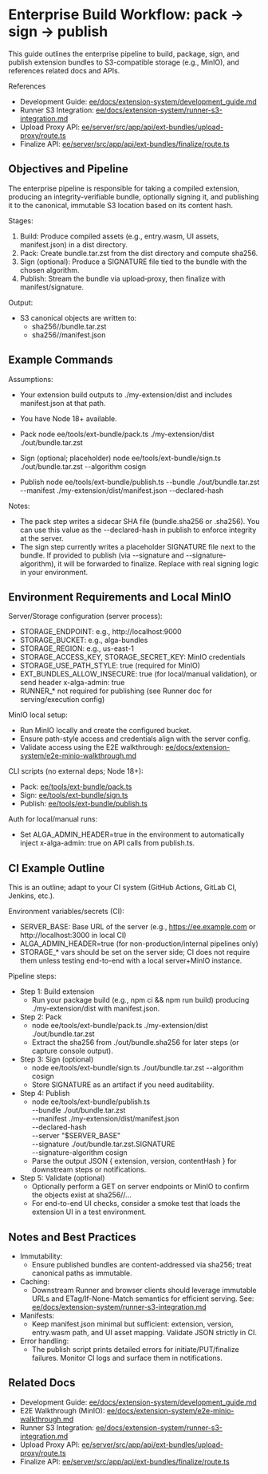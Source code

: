 # Enterprise Build Workflow: pack → sign → publish

This guide outlines the enterprise pipeline to build, package, sign, and publish extension bundles to S3-compatible storage (e.g., MinIO), and references related docs and APIs.

References
- Development Guide: [ee/docs/extension-system/development_guide.md](ee/docs/extension-system/development_guide.md:1)
- Runner S3 Integration: [ee/docs/extension-system/runner-s3-integration.md](ee/docs/extension-system/runner-s3-integration.md:1)
- Upload Proxy API: [ee/server/src/app/api/ext-bundles/upload-proxy/route.ts](ee/server/src/app/api/ext-bundles/upload-proxy/route.ts:1)
- Finalize API: [ee/server/src/app/api/ext-bundles/finalize/route.ts](ee/server/src/app/api/ext-bundles/finalize/route.ts:1)

## Objectives and Pipeline

The enterprise pipeline is responsible for taking a compiled extension, producing an integrity-verifiable bundle, optionally signing it, and publishing it to the canonical, immutable S3 location based on its content hash.

Stages:
1) Build: Produce compiled assets (e.g., entry.wasm, UI assets, manifest.json) in a dist directory.
2) Pack: Create bundle.tar.zst from the dist directory and compute sha256.
3) Sign (optional): Produce a SIGNATURE file tied to the bundle with the chosen algorithm.
4) Publish: Stream the bundle via upload‑proxy, then finalize with manifest/signature.

Output:
- S3 canonical objects are written to:
  - sha256/<hash>/bundle.tar.zst
  - sha256/<hash>/manifest.json

## Example Commands

Assumptions:
- Your extension build outputs to ./my-extension/dist and includes manifest.json at that path.
- You have Node 18+ available.

- Pack
  node ee/tools/ext-bundle/pack.ts ./my-extension/dist ./out/bundle.tar.zst

- Sign (optional; placeholder)
  node ee/tools/ext-bundle/sign.ts ./out/bundle.tar.zst --algorithm cosign

- Publish
  node ee/tools/ext-bundle/publish.ts --bundle ./out/bundle.tar.zst --manifest ./my-extension/dist/manifest.json --declared-hash <sha256>

Notes:
- The pack step writes a sidecar SHA file (bundle.sha256 or <basename>.sha256). You can use this value as the --declared-hash in publish to enforce integrity at the server.
- The sign step currently writes a placeholder SIGNATURE file next to the bundle. If provided to publish (via --signature and --signature-algorithm), it will be forwarded to finalize. Replace with real signing logic in your environment.

## Environment Requirements and Local MinIO

Server/Storage configuration (server process):
- STORAGE_ENDPOINT: e.g., http://localhost:9000
- STORAGE_BUCKET: e.g., alga-bundles
- STORAGE_REGION: e.g., us-east-1
- STORAGE_ACCESS_KEY, STORAGE_SECRET_KEY: MinIO credentials
- STORAGE_USE_PATH_STYLE: true (required for MinIO)
- EXT_BUNDLES_ALLOW_INSECURE: true (for local/manual validation), or send header x-alga-admin: true
- RUNNER_* not required for publishing (see Runner doc for serving/execution config)

MinIO local setup:
- Run MinIO locally and create the configured bucket.
- Ensure path-style access and credentials align with the server config.
- Validate access using the E2E walkthrough: [ee/docs/extension-system/e2e-minio-walkthrough.md](ee/docs/extension-system/e2e-minio-walkthrough.md:1)

CLI scripts (no external deps; Node 18+):
- Pack: [ee/tools/ext-bundle/pack.ts](ee/tools/ext-bundle/pack.ts:1)
- Sign: [ee/tools/ext-bundle/sign.ts](ee/tools/ext-bundle/sign.ts:1)
- Publish: [ee/tools/ext-bundle/publish.ts](ee/tools/ext-bundle/publish.ts:1)

Auth for local/manual runs:
- Set ALGA_ADMIN_HEADER=true in the environment to automatically inject x-alga-admin: true on API calls from publish.ts.

## CI Example Outline

This is an outline; adapt to your CI system (GitHub Actions, GitLab CI, Jenkins, etc.).

Environment variables/secrets (CI):
- SERVER_BASE: Base URL of the server (e.g., https://ee.example.com or http://localhost:3000 in local CI)
- ALGA_ADMIN_HEADER=true (for non-production/internal pipelines only)
- STORAGE_* vars should be set on the server side; CI does not require them unless testing end-to-end with a local server+MinIO instance.

Pipeline steps:
- Step 1: Build extension
  - Run your package build (e.g., npm ci && npm run build) producing ./my-extension/dist with manifest.json.
- Step 2: Pack
  - node ee/tools/ext-bundle/pack.ts ./my-extension/dist ./out/bundle.tar.zst
  - Extract the sha256 from ./out/bundle.sha256 for later steps (or capture console output).
- Step 3: Sign (optional)
  - node ee/tools/ext-bundle/sign.ts ./out/bundle.tar.zst --algorithm cosign
  - Store SIGNATURE as an artifact if you need auditability.
- Step 4: Publish
  - node ee/tools/ext-bundle/publish.ts \
      --bundle ./out/bundle.tar.zst \
      --manifest ./my-extension/dist/manifest.json \
      --declared-hash <sha256> \
      --server "$SERVER_BASE" \
      --signature ./out/bundle.tar.zst.SIGNATURE \
      --signature-algorithm cosign
  - Parse the output JSON { extension, version, contentHash } for downstream steps or notifications.
- Step 5: Validate (optional)
  - Optionally perform a GET on server endpoints or MinIO to confirm the objects exist at sha256/<contentHash>/...
  - For end-to-end UI checks, consider a smoke test that loads the extension UI in a test environment.

## Notes and Best Practices

- Immutability:
  - Ensure published bundles are content-addressed via sha256; treat canonical paths as immutable.
- Caching:
  - Downstream Runner and browser clients should leverage immutable URLs and ETag/If-None-Match semantics for efficient serving. See: [ee/docs/extension-system/runner-s3-integration.md](ee/docs/extension-system/runner-s3-integration.md:1)
- Manifests:
  - Keep manifest.json minimal but sufficient: extension, version, entry.wasm path, and UI asset mapping. Validate JSON strictly in CI.
- Error handling:
  - The publish script prints detailed errors for initiate/PUT/finalize failures. Monitor CI logs and surface them in notifications.

## Related Docs

- Development Guide: [ee/docs/extension-system/development_guide.md](ee/docs/extension-system/development_guide.md:1)
- E2E Walkthrough (MinIO): [ee/docs/extension-system/e2e-minio-walkthrough.md](ee/docs/extension-system/e2e-minio-walkthrough.md:1)
- Runner S3 Integration: [ee/docs/extension-system/runner-s3-integration.md](ee/docs/extension-system/runner-s3-integration.md:1)
- Upload Proxy API: [ee/server/src/app/api/ext-bundles/upload-proxy/route.ts](ee/server/src/app/api/ext-bundles/upload-proxy/route.ts:1)
- Finalize API: [ee/server/src/app/api/ext-bundles/finalize/route.ts](ee/server/src/app/api/ext-bundles/finalize/route.ts:1)
